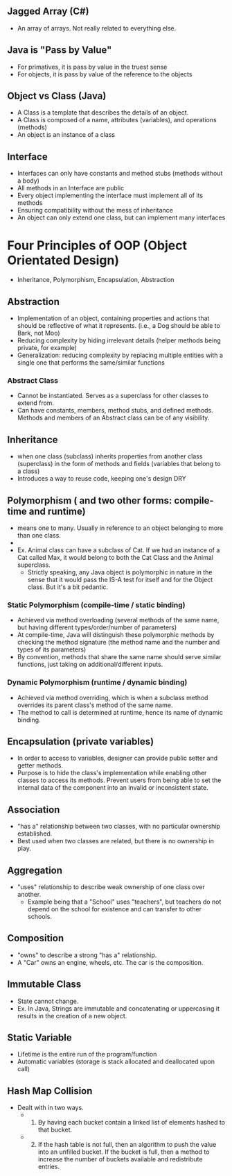 ## Jagged Array (C#)
- An array of arrays. Not really related to everything else.

## Java is "Pass by Value"
- For primatives, it is pass by value in the truest sense
- For objects, it is pass by value of the reference to the objects

## Object vs Class (Java)
- A Class is a template that describes the details of an object.
- A Class is composed of a name, attributes (variables), and operations (methods)
- An object is an instance of a class

## Interface
- Interfaces can only have constants and method stubs (methods without a body)
- All methods in an Interface are public
- Every object implementing the interface must implement all of its methods
- Ensuring compatibility without the mess of inheritance
- An object can only extend one class, but can implement many interfaces

# Four Principles of OOP (Object Orientated Design)
- Inheritance, Polymorphism, Encapsulation, Abstraction

## Abstraction
- Implementation of an object, containing properties and actions that should be reflective of what it represents. (i.e., a Dog should be able to Bark, not Moo)
- Reducing complexity by hiding irrelevant details (helper methods being private, for example)
- Generalization: reducing complexity by replacing multiple entities with a single one that performs the same/similar functions

### Abstract Class
- Cannot be instantiated. Serves as a superclass for other classes to extend from.
- Can have constants, members, method stubs, and defined methods. Methods and members of an Abstract class can be of any visibility.

## Inheritance
- when one class (subclass) inherits properties from another class (superclass) in the form of methods and fields (variables that belong to a class)
- Introduces a way to reuse code, keeping one's design DRY

## Polymorphism ( and two other forms: compile-time and runtime)
- means one to many. Usually in reference to an object belonging to more than one class.
-
- Ex. Animal class can have a subclass of Cat. If we had an instance of a Cat called Max, it would belong to both the Cat Class and the Animal superclass.
  - Strictly speaking, any Java object is polymorphic in nature in the sense that it would pass the IS-A test for itself and for the Object class. But it's a bit pedantic.

### Static Polymorphism (compile-time / static binding)
- Achieved via method overloading (several methods of the same name, but having different types/order/number of parameters)
- At compile-time, Java will distinguish these polymorphic methods by checking the method signature (the method name and the number and types of its parameters)
- By convention, methods that share the same name should serve similar functions, just taking on additional/different inputs.

### Dynamic Polymorphism (runtime / dynamic binding)
- Achieved via method overriding, which is when a subclass method overrides its parent class's method of the same name.
- The method to call is determined at runtime, hence its name of dynamic binding.

## Encapsulation (private variables)
- In order to access to variables, designer can provide public setter and getter methods.
- Purpose is to hide the class's implementation while enabling other classes to access its methods. Prevent users from being able to set the internal data of the component into an invalid or inconsistent state.

## Association
- "has a" relationship between two classes, with no particular ownership established.
- Best used when two classes are related, but there is no ownership in play.

## Aggregation
- "uses" relationship to describe weak ownership of one class over another.
  - Example being that a "School" uses "teachers", but teachers do not depend on the school for existence and can transfer to other schools.

## Composition
- "owns" to describe a strong "has a" relationship.
- A "Car" owns an engine, wheels, etc. The car is the composition.

## Immutable Class
- State cannot change.
- Ex. In Java, Strings are immutable and concatenating or uppercasing it results in the creation of a new object.

## Static Variable
- Lifetime is the entire run of the program/function
- Automatic variables (storage is stack allocated and deallocated upon call)

## Hash Map Collision
- Dealt with in two ways.
  - 1) By having each bucket contain a linked list of elements hashed to that bucket.
  - 2) If the hash table is not full, then an algorithm to push the value into an unfilled bucket. If the bucket is full,  then a method to increase the number of buckets available and redistribute entries.
